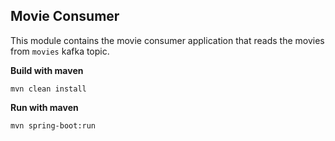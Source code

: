 ## Movie Consumer
This module contains the movie consumer application that reads the movies from ```movies``` kafka topic. 

**Build with maven**

    mvn clean install

**Run with maven**

    mvn spring-boot:run
